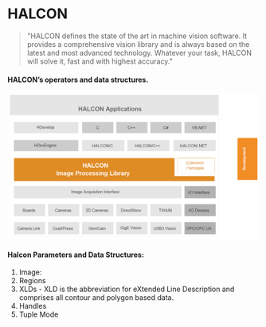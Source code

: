 # HALCON

> "HALCON defines the state of the art in machine vision software. It provides a comprehensive vision library and is always based on the latest and most advanced technology. Whatever your task, HALCON will solve it, fast and with highest accuracy."

#### HALCON’s operators and data structures.

![Basic architecture of HALCON](.gitbook/assets/3drwfbi-dmfzf0o8evmlj.png)

#### **Halcon Parameters and Data Structures:**

1. Image: 
2. Regions
3. XLDs - XLD is the abbreviation for eXtended Line Description and comprises all contour and polygon based data.
4. Handles
5. Tuple Mode

 

